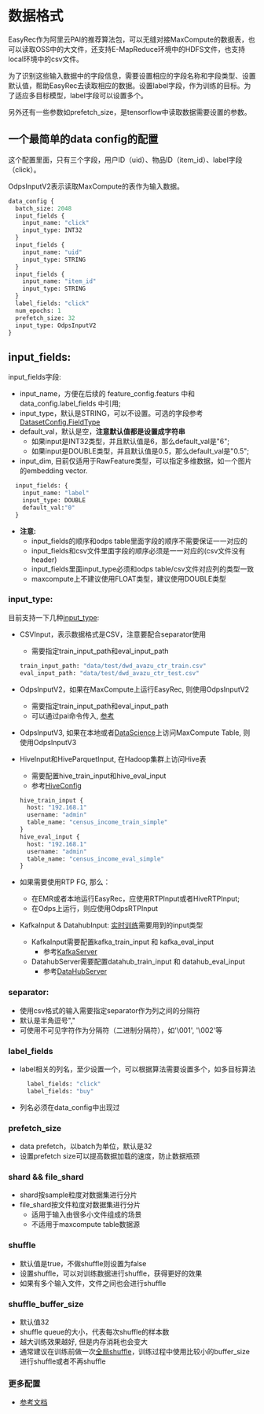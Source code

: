 # 数据格式

EasyRec作为阿里云PAI的推荐算法包，可以无缝对接MaxCompute的数据表，也可以读取OSS中的大文件，还支持E-MapReduce环境中的HDFS文件，也支持local环境中的csv文件。

为了识别这些输入数据中的字段信息，需要设置相应的字段名称和字段类型、设置默认值，帮助EasyRec去读取相应的数据。设置label字段，作为训练的目标。为了适应多目标模型，label字段可以设置多个。

另外还有一些参数如prefetch_size，是tensorflow中读取数据需要设置的参数。

## 一个最简单的data config的配置

这个配置里面，只有三个字段，用户ID（uid）、物品ID（item_id）、label字段（click）。

OdpsInputV2表示读取MaxCompute的表作为输入数据。

```protobuf
data_config {
  batch_size: 2048
  input_fields {
    input_name: "click"
    input_type: INT32
  }
  input_fields {
    input_name: "uid"
    input_type: STRING
  }
  input_fields {
    input_name: "item_id"
    input_type: STRING
  }
  label_fields: "click"
  num_epochs: 1
  prefetch_size: 32
  input_type: OdpsInputV2
}

```

## input_fields:

input_fields字段:

- input_name，方便在后续的 feature_config.featurs 中和 data_config.label_fields 中引用;
- input_type，默认是STRING，可以不设置。可选的字段参考[DatasetConfig.FieldType](../proto.html)
- default_val，默认是空，**注意默认值都是设置成字符串**
  - 如果input是INT32类型，并且默认值是6，那么default_val是"6";
  - 如果input是DOUBLE类型，并且默认值是0.5，那么default_val是"0.5";
- input_dim, 目前仅适用于RawFeature类型，可以指定多维数据，如一个图片的embedding vector.

```protobuf
  input_fields: {
    input_name: "label"
    input_type: DOUBLE
    default_val:"0"
  }
```

- **注意:**
  - input_fields的顺序和odps table里面字段的顺序不需要保证一一对应的
  - input_fields和csv文件里面字段的顺序必须是一一对应的(csv文件没有header)
  - input_fields里面input_type必须和odps table/csv文件对应列的类型一致
  - maxcompute上不建议使用FLOAT类型，建议使用DOUBLE类型

### input_type:

目前支持一下几种[input_type](../proto.html#protos.DatasetConfig.InputType):

- CSVInput，表示数据格式是CSV，注意要配合separator使用

  - 需要指定train_input_path和eval_input_path

  ```protobuf
  train_input_path: "data/test/dwd_avazu_ctr_train.csv"
  eval_input_path: "data/test/dwd_avazu_ctr_test.csv"
  ```

- OdpsInputV2，如果在MaxCompute上运行EasyRec, 则使用OdpsInputV2

  - 需要指定train_input_path和eval_input_path
  - 可以通过pai命令传入, [参考](../train.md#on-pai)

- OdpsInputV3, 如果在本地或者[DataScience](https://help.aliyun.com/document_detail/170836.html)上访问MaxCompute Table, 则使用OdpsInputV3

- HiveInput和HiveParquetInput, 在Hadoop集群上访问Hive表

  - 需要配置hive_train_input和hive_eval_input
  - 参考[HiveConfig](../proto.html#protos.HiveConfig)

  ```protobuf
  hive_train_input {
    host: "192.168.1"
    username: "admin"
    table_name: "census_income_train_simple"
  }
  hive_eval_input {
    host: "192.168.1"
    username: "admin"
    table_name: "census_income_eval_simple"
  }
  ```

- 如果需要使用RTP FG, 那么：

  - 在EMR或者本地运行EasyRec，应使用RTPInput或者HiveRTPInput;
  - 在Odps上运行，则应使用OdpsRTPInput

- KafkaInput & DatahubInput: [实时训练](../online_train.md)需要用到的input类型

  - KafkaInput需要配置kafka_train_input 和 kafka_eval_input
    - 参考[KafkaServer](../proto.html#protos.KafkaServer)
  - DatahubServer需要配置datahub_train_input 和 datahub_eval_input
    - 参考[DataHubServer](../proto.html#protos.DatahubServer)

### separator:

- 使用csv格式的输入需要指定separator作为列之间的分隔符
- 默认是半角逗号","
- 可使用不可见字符作为分隔符（二进制分隔符），如'\\001', '\\002'等

### label_fields

- label相关的列名，至少设置一个，可以根据算法需要设置多个，如多目标算法

  ```protobuf
    label_fields: "click"
    label_fields: "buy"
  ```

- 列名必须在data_config中出现过

### prefetch_size

- data prefetch，以batch为单位，默认是32
- 设置prefetch size可以提高数据加载的速度，防止数据瓶颈

### shard && file_shard

- shard按sample粒度对数据集进行分片
- file_shard按文件粒度对数据集进行分片
  - 适用于输入由很多小文件组成的场景
  - 不适用于maxcompute table数据源

### shuffle

- 默认值是true，不做shuffle则设置为false
- 设置shuffle，可以对训练数据进行shuffle，获得更好的效果
- 如果有多个输入文件，文件之间也会进行shuffle

### shuffle_buffer_size

- 默认值32
- shuffle queue的大小，代表每次shuffle的样本数
- 越大训练效果越好, 但是内存消耗也会变大
- 通常建议在训练前做一次[全局shuffle](../optimize.md#3shuffle)，训练过程中使用比较小的buffer_size进行shuffle或者不再shuffle

### 更多配置

- [参考文档](https://easyrec.readthedocs.io/en/latest/proto.html#easy_rec%2fpython%2fprotos%2fdataset.proto)
